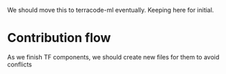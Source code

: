 We should move this to terracode-ml eventually. Keeping here for initial.

# Contribution flow

As we finish TF components, we should create new files for them to avoid conflicts